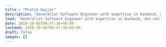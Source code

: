```yaml
---
title : "Pratik Gajjar"
description: "Generalist Software Engineer with expertise in backend, dev-sec-ops domain with over 5+ yr experience in the industry."
lead: "Generalist Software Engineer with expertise in backend, dev-sec-ops domain with over 5+ yr experience in the industry."
date: 2020-10-06T08:47:36+00:00
lastmod: 2020-10-06T08:47:36+00:00
draft: false
images: []
---
```

